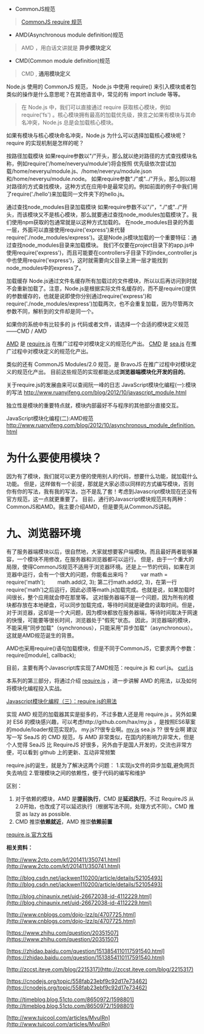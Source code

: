 - CommonJS规范
> [CommonJS require 规范](http://wiki.commonjs.org/wiki/Modules/1.1.1#Require)

- AMD(Asynchronous module definition)规范
> AMD ，用白话文讲就是 **异步模块定义**

- CMD(Common module definition)规范
> CMD , **通用模块定义**


Node.js 使用的 CommonJS 规范，
Node.js 中使用 require() 来引入模块或者包
类似的操作是什么意思呢？在其他语言中，常见的有 import include 等等。

> 在 Node.js 中，我们可以直接通过 require 获取核心模块，例如 require('fs') 。核心模块拥有最高的加载优先级，换言之如果有模块与其命名冲突，Node.js 总是会加载核心模块。

如果有模块与核心模块命名冲突，Node.js 为什么可以选择加载核心模块呢？require 的实现机制是怎样的呢？

按路径加载模块
    如果require参数以"/"开头，那么就以绝对路径的方式查找模块名称，例如require('/home/neveryu/module')将会按照 优先级依次尝试加载/home/neveryu/module.js、/home/neveryu/module.json和/home/neveryu/module.node。
    如果require参数"./"或"../"开头，那么则以相对路径的方式查找模块，这种方式在应用中是最常见的。例如前面的例子中我们用了require('./hello')来加载同一文件夹下的hello.js。

通过查找node_modules目录加载模块
如果require参数不以"/"，"./"或"../"开头，而该模块又不是核心模块，那么就要通过查找node_modules加载模块了。我们使用npm获取的包通常就是以这种方式加载的。
在node_modules目录的外面一层，外面可以直接使用require('express')来代替require('./node_modules/express')。这是Node.js模块加载的一个重要特征：通过查找node_modules目录来加载模块。
我们不仅要在project目录下的app.js中使用require('express')，而且可能要在controllers子目录下的index_controller.js中也使用require('express')，这时就需要向父目录上溯一层才能找到node_modules中的express了。


加载缓存
    Node.js通过文件名缓存所有加载过的文件模块，所以以后再访问到时就不会重新加载了。注意，Node.js是根据实际文件名缓存的，而不是require()提供的参数缓存的，也就是说即使你分别通过require('express')和require('./node_modules/express')加载两次，也不会重复加载，因为尽管两次参数不同，解析到的文件却是同一个。




如果你的系统中有比较多的 js 代码或者文件，请选择一个合适的模块定义规范——CMD / AMD

[AMD](https://github.com/amdjs/amdjs-api/wiki) 是 [require.js](https://github.com/requirejs/requirejs) 在推广过程中对模块定义的规范化产出。
[CMD](https://github.com/seajs/seajs/issues/277) 是 [sea.js](https://github.com/seajs/seajs) 在推广过程中对模块定义的规范化产出。

类似的还有 CommonJS Modules/2.0 规范，是 BravoJS 在推广过程中对模块定义的规范化产出。
目前这些规范的实现都能达成**浏览器端模块化开发的目的**。

关于require.js的发展由来可以查阅阮一峰的日志
JavaScript模块化编程(一):模块的写法
http://www.ruanyifeng.com/blog/2012/10/javascript_module.html

独立性是模块的重要特点就，模块内部最好不与程序的其他部分直接交互。

JavaScript模块化编程(二):AMD规范
http://www.ruanyifeng.com/blog/2012/10/asynchronous_module_definition.html

# 为什么要使用模块？
因为有了模块，我们就可以更方便的使用别人的代码，想要什么功能，就加载什么功能。
但是，这样做有一个前提，那就是大家必须以同样的方式编写模块，否则你有你的写法，我有我的写法，岂不是乱了套！考虑到Javascript模块现在还没有官方规范，这一点就更重要了。
目前，通行的Javascript模块规范共有两种：CommonJS和AMD。我主要介绍AMD，但是要先从CommonJS讲起。

# 九、浏览器环境
有了服务器端模块以后，很自然地，大家就想要客户端模块。而且最好两者能够兼容，一个模块不用修改，在服务器和浏览器都可以运行。
但是，由于一个重大的局限，使得CommonJS规范不适用于浏览器环境。还是上一节的代码，如果在浏览器中运行，会有一个很大的问题，你能看出来吗？
　　var math = require('math');
　　math.add(2, 3);
第二行math.add(2, 3)，在第一行require('math')之后运行，因此必须等math.js加载完成。也就是说，如果加载时间很长，整个应用就会停在那里等。
这对服务器端不是一个问题，因为所有的模块都存放在本地硬盘，可以同步加载完成，等待时间就是硬盘的读取时间。但是，对于浏览器，这却是一个大问题，因为模块都放在服务器端，等待时间取决于网速的快慢，可能要等很长时间，浏览器处于"假死"状态。
因此，浏览器端的模块，不能采用"同步加载"（synchronous），只能采用"异步加载"（asynchronous）。这就是AMD规范诞生的背景。


AMD也采用require()语句加载模块，但是不同于CommonJS，它要求两个参数：
require([module], callback);

目前，主要有两个Javascript库实现了AMD规范：require.js 和 curl.js。
[curl.js](https://github.com/cujojs/curl)

本系列的第三部分，将通过介绍 [require.js](https://github.com/requirejs/requirejs) ，进一步讲解 AMD 的用法，以及如何将模块化编程投入实战。

[Javascript模块化编程（三）：require.js的用法](http://www.ruanyifeng.com/blog/2012/11/require_js.html)

实现 AMD 规范的加载器其实是挺多的，不过多数人还是用 require.js 。另外如果对 ES6 的模块感兴趣，可以考虑http://github.com/hax/my.js ，是按照ES6草案的module/loader规范实现的。
my.js??很专业啊。[my.js](http://github.com/hax/my.js)
sea.js ?? 很专业啊 
建议写一写 SeaJS 的 CMD 规范，与 AMD 非常类似，在国内的影响力非常大，但是个人觉得 SeaJS 比 RequireJS 好很多，另外由于是国人开发的，交流也非常方便，可以看到 github 上的更新、互动非常频繁

require.js的诞生，就是为了解决这两个问题：
1.实现js文件的异步加载,避免网页失去响应
2.管理模块之间的依赖性，便于代码的编写和维护

区别：
1. 对于依赖的模块，AMD 是**提前执行**，CMD 是**延迟执行**。不过 RequireJS 从2.0开始，也改成了可以延迟执行（根据写法不同，处理方式不同）。CMD 推崇 as lazy as possible.
2. CMD 推崇**依赖就近**，AMD 推崇**依赖前置**

[require.js 官方文档](http://requirejs.org/)



**相关资料：**

[http://www.2cto.com/kf/201411/350741.html](http://www.2cto.com/kf/201411/350741.html)

[http://blog.csdn.net/jackwen110200/article/details/52105493](http://blog.csdn.net/jackwen110200/article/details/52105493)

[http://blog.chinaunix.net/uid-26672038-id-4112229.html](http://blog.chinaunix.net/uid-26672038-id-4112229.html)

[http://www.cnblogs.com/dojo-lzz/p/4707725.html](http://www.cnblogs.com/dojo-lzz/p/4707725.html)

[https://www.zhihu.com/question/20351507](https://www.zhihu.com/question/20351507)

[https://zhidao.baidu.com/question/1513854110117591540.html](https://zhidao.baidu.com/question/1513854110117591540.html)

[http://zccst.iteye.com/blog/2215317](http://zccst.iteye.com/blog/2215317)

[https://cnodejs.org/topic/558fab23ebf9c92d17e73462](https://cnodejs.org/topic/558fab23ebf9c92d17e73462)

[http://timeblog.blog.51cto.com/8650972/1598801](http://timeblog.blog.51cto.com/8650972/1598801)

[http://www.tuicool.com/articles/MvuIRn](http://www.tuicool.com/articles/MvuIRn)


